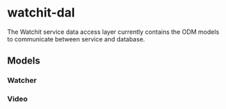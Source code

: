 # watchit-dal
The Watchit service data access layer currently contains the ODM
models to communicate between service and database.

## Models

### Watcher


### Video

